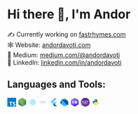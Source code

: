 # Hi there 👋, I'm Andor

✍️ Currently working on [fastrhymes.com](https://fastrhymes.com/)
<br />
🕸️ Website: [andordavoti.com](https://andordavoti.com/)
<br />
📜 Medium: [medium.com/@andordavoti](https://medium.com/@andordavoti)
<br />
💼 LinkedIn: [linkedin.com/in/andordavoti](https://linkedin.com/in/andordavoti)
<br />

## Languages and Tools:

<code><img height="20" src="https://raw.githubusercontent.com/github/explore/master/topics/typescript/typescript.png"></code>
<code><img height="20" src="https://raw.githubusercontent.com/github/explore/master/topics/nodejs/nodejs.png"></code>
<code><img height="20" src="https://raw.githubusercontent.com/github/explore/master/topics/react/react.png"></code>
<code><img height="20" src="https://raw.githubusercontent.com/github/explore/master/topics/nextjs/nextjs.png"></code>
<code><img height="20" src="https://raw.githubusercontent.com/github/explore/master/topics/flutter/flutter.png"></code>
<code><img height="20" src="https://raw.githubusercontent.com/github/explore/master/topics/dart/dart.png"></code>
<code><img height="20" src="https://raw.githubusercontent.com/github/explore/master/topics/csharp/csharp.png"></code>
<code><img height="20" src="https://raw.githubusercontent.com/github/explore/master/topics/dotnet/dotnet.png"></code>
<code><img height="20" src="https://raw.githubusercontent.com/github/explore/master/topics/python/python.png"></code>
